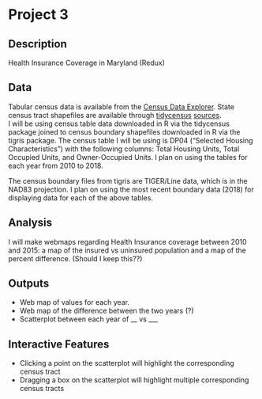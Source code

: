# Project 3   

## Description  
Health Insurance Coverage in Maryland (Redux)   

## Data  
Tabular census data is available from the [Census Data Explorer](https://data.census.gov). State census tract shapefiles are available through [tidycensus](https://cran.r-project.org/web/packages/tidycensus/index.html) [sources](https://www.census.gov/geographies/mapping-files/time-series/geo/tiger-line-file.html).    
I will be using census table data downloaded in R via the tidycensus package joined to census boundary shapefiles downloaded in R via the tigris package. The census table I will be using is DP04 (“Selected Housing Characteristics”) with the following columns: Total Housing Units, Total Occupied Units, and Owner-Occupied Units. I plan on using the tables for each year from 2010 to 2018.

The census boundary files from tigris are TIGER/Line data, which is in the NAD83 projection. I plan on using the most recent boundary data (2018) for displaying data for each of the above tables.
## Analysis  
I will make webmaps regarding Health Insurance coverage between 2010 and 2015: a map of the insured vs uninsured population and a map of the percent difference. (Should I keep this??)   

## Outputs  
- Web map of values for each year.  
- Web map of the difference between the two years (?)
- Scatterplot between each year of __ vs ___

## Interactive Features  
- Clicking a point on the scatterplot will highlight the corresponding census tract  
- Dragging a box on the scatterplot will highlight multiple corresponding census tracts  
